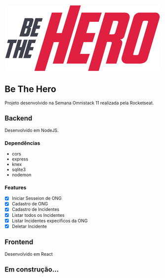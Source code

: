 <p align="center">
    <img src="./frontend/src/assets/logo.svg">
</p>

# Be The Hero
<p> Projeto desenvolvido na Semana Omnistack 11 
realizada pela Rocketseat.</p>

## Backend
<p> Desenvolvido em NodeJS.</p>

### Dependências
- cors
- express
- knex
- sqlite3
- nodemon

### Features
- [x] Iniciar Sesseion de ONG<br>
- [x] Cadastro de ONG<br>
- [x] Cadastro de Incidentes<br>
- [x] Listar todos os Incidentes<br>
- [x] Listar Incidentes expecificos da ONG<br>
- [x] Deletar Incidente<br>

## Frontend
<p> Desenvolvido em React</p>

## Em construção... 

